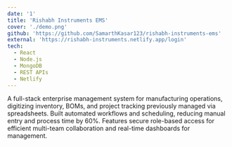 ```yaml
---
date: '1'
title: 'Rishabh Instruments EMS'
cover: './demo.png'
github: 'https://github.com/SamarthKasar123/rishabh-instruments-ems'
external: 'https://rishabh-instruments.netlify.app/login'
tech:
  - React
  - Node.js
  - MongoDB
  - REST APIs
  - Netlify
---
```


A full-stack enterprise management system for manufacturing operations, digitizing inventory, BOMs, and project tracking previously managed via spreadsheets. Built automated workflows and scheduling, reducing manual entry and process time by 60%. Features secure role-based access for efficient multi-team collaboration and real-time dashboards for management.
